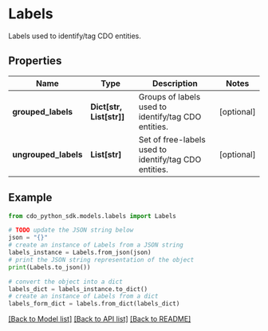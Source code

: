 # Labels

Labels used to identify/tag CDO entities.

## Properties

Name | Type | Description | Notes
------------ | ------------- | ------------- | -------------
**grouped_labels** | **Dict[str, List[str]]** | Groups of labels used to identify/tag CDO entities. | [optional] 
**ungrouped_labels** | **List[str]** | Set of free-labels used to identify/tag CDO entities. | [optional] 

## Example

```python
from cdo_python_sdk.models.labels import Labels

# TODO update the JSON string below
json = "{}"
# create an instance of Labels from a JSON string
labels_instance = Labels.from_json(json)
# print the JSON string representation of the object
print(Labels.to_json())

# convert the object into a dict
labels_dict = labels_instance.to_dict()
# create an instance of Labels from a dict
labels_form_dict = labels.from_dict(labels_dict)
```
[[Back to Model list]](../README.md#documentation-for-models) [[Back to API list]](../README.md#documentation-for-api-endpoints) [[Back to README]](../README.md)


